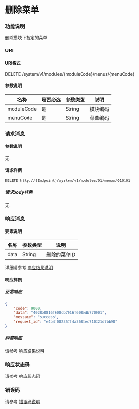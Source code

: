 # 删除菜单

### 功能说明
删除模块下指定的菜单

### URI
#### URI格式  
DELETE /system/v1/modules/{moduleCode}/menus/{menuCode}

#### 参数说明  
| 名称 | 是否必选 | 参数类型 | 说明 |
| --- | --- | --- | --- |
| moduleCode | 是 | String | 模块编码 |
| menuCode | 是 | String | 菜单编码 |

### 请求消息
#### 参数说明  
无

#### 请求样例  
```
DELETE http://{Endpoint}/system/v1/modules/01/menus/010101
```
##### 请求body样例
无

### 响应消息
#### 要素说明
| 名称 | 参数类型 | 说明 |
| --- | --- | --- |
| data | String | 删除的菜单ID |

详细请参考 [响应结果说明](../../../common/response/result.md#要素说明)  

#### 响应样例
##### 正常响应
```json
{
	"code": 9000,
	"data": "4028b8816f608cb7016f608edb770001",
	"message": "success",
	"request_id": "e4b4f082357f4a3684ec710321d7bb98"
}
```
##### 异常响应
请参考 [响应结果说明](../../../common/response/result.md#异常响应样例)

### 响应状态码
请参考 [响应状态码](../../../common/response/status.md)

### 错误码
请参考 [错误码说明](../../../common/errorCode/README.md)